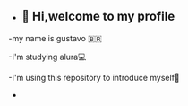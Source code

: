 - ## 👋 Hi,welcome to my profile
-my name is gustavo 🇧🇷

-I'm studying alura💻

-I'm using this repository to introduce myself📒

-
